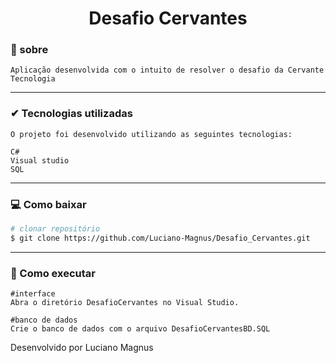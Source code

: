 <h1 align='center'> Desafio Cervantes</h1>

### 📙 sobre
    Aplicação desenvolvida com o intuito de resolver o desafio da Cervante Tecnologia 

---

### ✔ Tecnologias utilizadas

    O projeto foi desenvolvido utilizando as seguintes tecnologias:

    C#
    Visual studio
    SQL  

---

### 💻 Como baixar 

```bash
# clonar repositório
$ git clone https://github.com/Luciano-Magnus/Desafio_Cervantes.git
```
---
### 🧨 Como executar
    #interface
    Abra o diretório DesafioCervantes no Visual Studio.
    
    #banco de dados
    Crie o banco de dados com o arquivo DesafioCervantesBD.SQL

Desenvolvido por Luciano Magnus
